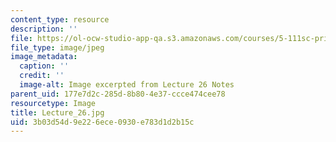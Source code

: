 ```yaml
---
content_type: resource
description: ''
file: https://ol-ocw-studio-app-qa.s3.amazonaws.com/courses/5-111sc-principles-of-chemical-science-fall-2014/3b03d54d9e226ece0930e783d1d2b15c_Lecture_26.jpg
file_type: image/jpeg
image_metadata:
  caption: ''
  credit: ''
  image-alt: Image excerpted from Lecture 26 Notes
parent_uid: 177e7d2c-285d-8b80-4e37-ccce474cee78
resourcetype: Image
title: Lecture_26.jpg
uid: 3b03d54d-9e22-6ece-0930-e783d1d2b15c
---
```

